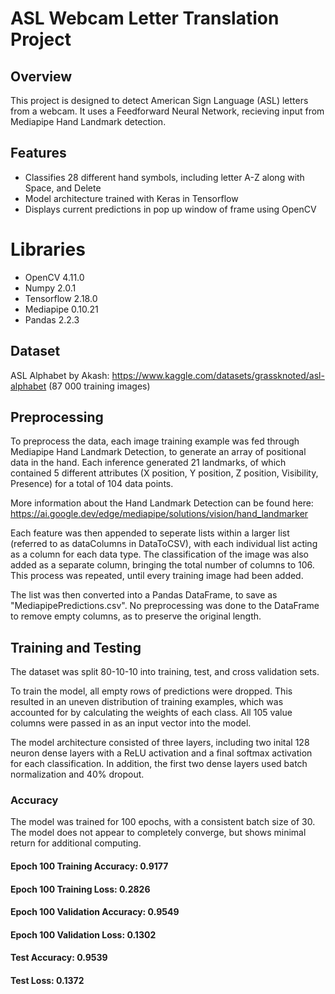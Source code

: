 # ASL Webcam Letter Translation Project
## Overview
This project is designed to detect American Sign Language (ASL) letters from a webcam. It uses a Feedforward Neural Network, recieving input from Mediapipe Hand Landmark detection.  

## Features
- Classifies 28 different hand symbols, including letter A-Z along with Space, and Delete
- Model architecture trained with Keras in Tensorflow
- Displays current predictions in pop up window of frame using OpenCV

# Libraries
- OpenCV 4.11.0
- Numpy 2.0.1
- Tensorflow 2.18.0
- Mediapipe 0.10.21
- Pandas 2.2.3

## Dataset
ASL Alphabet by Akash:
https://www.kaggle.com/datasets/grassknoted/asl-alphabet
(87 000 training images)

## Preprocessing
To preprocess the data, each image training example was fed through Mediapipe Hand Landmark Detection, to generate an array of positional data in the hand. 
Each inference generated 21 landmarks, of which contained 5 different attributes (X position, Y position, Z position, Visibility, Presence) for a total of 104 data points. 

More information about the Hand Landmark Detection can be found here: https://ai.google.dev/edge/mediapipe/solutions/vision/hand_landmarker

Each feature was then appended to seperate lists within a larger list (referred to as dataColumns in DataToCSV), with each individual list acting as a column for each data type. 
The classification of the image was also added as a separate column, bringing the total number of columns to 106. This process was repeated, until every training image had been added.

The list was then converted into a Pandas DataFrame, to save as "MediapipePredictions.csv". No preprocessing was done to the DataFrame to remove empty columns, as to preserve the original length. 

## Training and Testing

The dataset was split 80-10-10 into training, test, and cross validation sets. 

To train the model, all empty rows of predictions were dropped. This resulted in an uneven distribution of training examples, which was accounted for by calculating the weights of each class. All 105 value columns were passed in as an input vector into the model. 

The model architecture consisted of three layers, including two inital 128 neuron dense layers with a ReLU activation and a final softmax activation for each classification. In addition, the first two dense layers used batch normalization and 40% dropout.

### Accuracy

The model was trained for 100 epochs, with a consistent batch size of 30. The model does not appear to completely converge, but shows minimal return for additional computing. 

#### Epoch 100 Training Accuracy: 0.9177
#### Epoch 100 Training Loss: 0.2826
#### Epoch 100 Validation Accuracy: 0.9549
#### Epoch 100 Validation Loss: 0.1302
#### Test Accuracy: 0.9539
#### Test Loss: 0.1372



